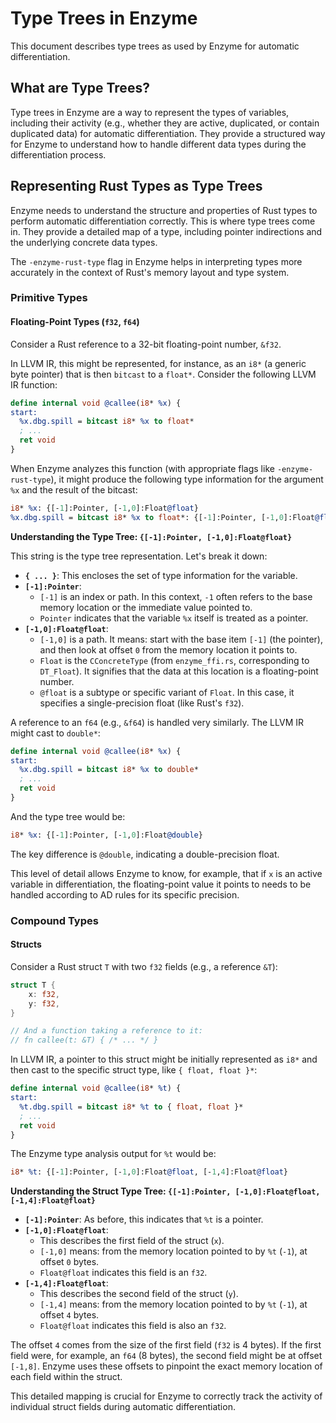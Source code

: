 # Type Trees in Enzyme

This document describes type trees as used by Enzyme for automatic differentiation.

## What are Type Trees?

Type trees in Enzyme are a way to represent the types of variables, including their activity (e.g., whether they are active, duplicated, or contain duplicated data) for automatic differentiation. They provide a structured way for Enzyme to understand how to handle different data types during the differentiation process.

## Representing Rust Types as Type Trees

Enzyme needs to understand the structure and properties of Rust types to perform automatic differentiation correctly. This is where type trees come in. They provide a detailed map of a type, including pointer indirections and the underlying concrete data types.

The `-enzyme-rust-type` flag in Enzyme helps in interpreting types more accurately in the context of Rust's memory layout and type system.

### Primitive Types

#### Floating-Point Types (`f32`, `f64`)

Consider a Rust reference to a 32-bit floating-point number, `&f32`.

In LLVM IR, this might be represented, for instance, as an `i8*` (a generic byte pointer) that is then `bitcast` to a `float*`. Consider the following LLVM IR function:

```llvm
define internal void @callee(i8* %x) {
start:
  %x.dbg.spill = bitcast i8* %x to float*
  ; ...
  ret void
}
```

When Enzyme analyzes this function (with appropriate flags like `-enzyme-rust-type`), it might produce the following type information for the argument `%x` and the result of the bitcast:

```llvm
i8* %x: {[-1]:Pointer, [-1,0]:Float@float}
%x.dbg.spill = bitcast i8* %x to float*: {[-1]:Pointer, [-1,0]:Float@float}
```

**Understanding the Type Tree: `{[-1]:Pointer, [-1,0]:Float@float}`**

This string is the type tree representation. Let's break it down:

*   **`{ ... }`**: This encloses the set of type information for the variable.
*   **`[-1]:Pointer`**:
    *   `[-1]` is an index or path. In this context, `-1` often refers to the base memory location or the immediate value pointed to.
    *   `Pointer` indicates that the variable `%x` itself is treated as a pointer.
*   **`[-1,0]:Float@float`**:
    *   `[-1,0]` is a path. It means: start with the base item `[-1]` (the pointer), and then look at offset `0` from the memory location it points to.
    *   `Float` is the `CConcreteType` (from `enzyme_ffi.rs`, corresponding to `DT_Float`). It signifies that the data at this location is a floating-point number.
    *   `@float` is a subtype or specific variant of `Float`. In this case, it specifies a single-precision float (like Rust's `f32`).

A reference to an `f64` (e.g., `&f64`) is handled very similarly. The LLVM IR might cast to `double*`:
```llvm
define internal void @callee(i8* %x) {
start:
  %x.dbg.spill = bitcast i8* %x to double*
  ; ...
  ret void
}
```

And the type tree would be:

```llvm
i8* %x: {[-1]:Pointer, [-1,0]:Float@double}
```
The key difference is `@double`, indicating a double-precision float.

This level of detail allows Enzyme to know, for example, that if `x` is an active variable in differentiation, the floating-point value it points to needs to be handled according to AD rules for its specific precision.

### Compound Types

#### Structs

Consider a Rust struct `T` with two `f32` fields (e.g., a reference `&T`):

```rust
struct T {
    x: f32,
    y: f32,
}

// And a function taking a reference to it:
// fn callee(t: &T) { /* ... */ }
```

In LLVM IR, a pointer to this struct might be initially represented as `i8*` and then cast to the specific struct type, like `{ float, float }*`:

```llvm
define internal void @callee(i8* %t) {
start:
  %t.dbg.spill = bitcast i8* %t to { float, float }*
  ; ...
  ret void
}
```

The Enzyme type analysis output for `%t` would be:

```llvm
i8* %t: {[-1]:Pointer, [-1,0]:Float@float, [-1,4]:Float@float}
```

**Understanding the Struct Type Tree: `{[-1]:Pointer, [-1,0]:Float@float, [-1,4]:Float@float}`**

*   **`[-1]:Pointer`**: As before, this indicates that `%t` is a pointer.
*   **`[-1,0]:Float@float`**:
    *   This describes the first field of the struct (`x`).
    *   `[-1,0]` means: from the memory location pointed to by `%t` (`-1`), at offset `0` bytes.
    *   `Float@float` indicates this field is an `f32`.
*   **`[-1,4]:Float@float`**:
    *   This describes the second field of the struct (`y`).
    *   `[-1,4]` means: from the memory location pointed to by `%t` (`-1`), at offset `4` bytes.
    *   `Float@float` indicates this field is also an `f32`.

The offset `4` comes from the size of the first field (`f32` is 4 bytes). If the first field were, for example, an `f64` (8 bytes), the second field might be at offset `[-1,8]`. Enzyme uses these offsets to pinpoint the exact memory location of each field within the struct.

This detailed mapping is crucial for Enzyme to correctly track the activity of individual struct fields during automatic differentiation.
